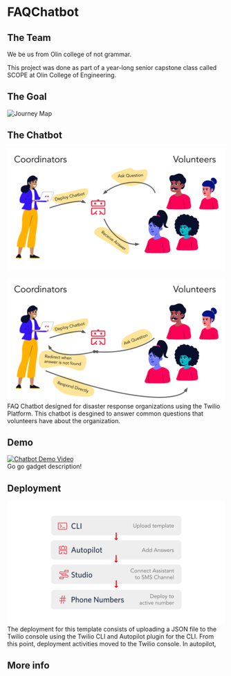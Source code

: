 # FAQChatbot
## The Team
We be us from Olin college of not grammar.  
  
This project was done as part of a year-long senior capstone class called SCOPE at Olin College of Engineering.

## The Goal
![Journey Map](/visuals/JourneyMap.png)  



## The Chatbot
![Chatbot in Action, pt 1](/visuals/ChatbotInAction1.svg)  

![Chatbot in Action, pt 2](/visuals/ChatbotInAction2.svg)  
FAQ Chatbot designed for disaster response organizations using the Twilio Platform. This chatbot is desgined to answer common questions that volunteers have about the organization.

## Demo
[![Chatbot Demo Video](https://img.youtube.com/vi/hmyzNLR_-ko/0.jpg)](https://www.youtube.com/watch?v=hmyzNLR_-ko)  
Go go gadget description!

## Deployment

![Deployment Roadmap](/visuals/DeploymentRoadmap.svg)
The deployment for this template consists of uploading a JSON file to the Twilio console using the Twilio CLI and Autopilot plugin for the CLI. From this point, deployment activities moved to the Twilio console. In autopilot, 

## More info

